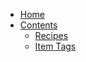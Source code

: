 <!-- _navbar.md -->
* [Home](/)
* [Contents](en_us/)
  * [Recipes](en_us/recipes/)
  * [Item Tags](en_us/tags/)